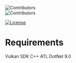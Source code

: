 ![Contributors](https://contrib.rocks/image?repo=ArisenEngine/Engine)<br>
![Contributors](https://img.shields.io/github/contributors/ArisenEngine/Engine)

[![License](https://img.shields.io/github/license/ArisenEngine/Engine)](https://github.com/ArisenEngine/Engine/blob/main/LICENSE)

# Requirements

Vulkan SDK
C++ ATL
DotNet 9.0
